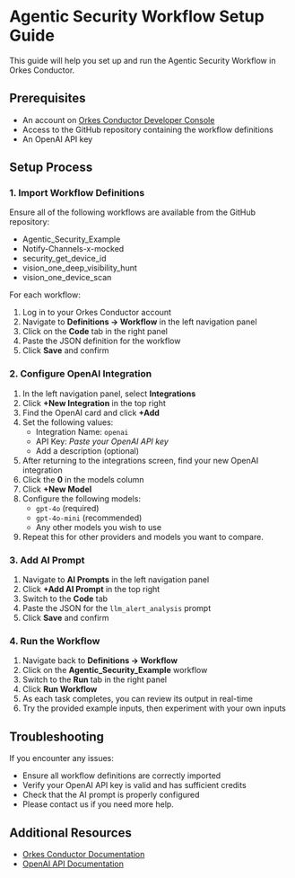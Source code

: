 # Agentic Security Workflow Setup Guide

This guide will help you set up and run the Agentic Security Workflow in Orkes Conductor.

## Prerequisites

- An account on [Orkes Conductor Developer Console](https://developer.orkescloud.com/)
- Access to the GitHub repository containing the workflow definitions
- An OpenAI API key

## Setup Process

### 1. Import Workflow Definitions

Ensure all of the following workflows are available from the GitHub repository:
- Agentic_Security_Example
- Notify-Channels-x-mocked
- security_get_device_id
- vision_one_deep_visibility_hunt
- vision_one_device_scan

For each workflow:

1. Log in to your Orkes Conductor account
2. Navigate to **Definitions → Workflow** in the left navigation panel
3. Click on the **Code** tab in the right panel
4. Paste the JSON definition for the workflow
5. Click **Save** and confirm

### 2. Configure OpenAI Integration

1. In the left navigation panel, select **Integrations**
2. Click **+New Integration** in the top right
3. Find the OpenAI card and click **+Add**
4. Set the following values:
   - Integration Name: `openai`
   - API Key: *Paste your OpenAI API key*
   - Add a description (optional)
5. After returning to the integrations screen, find your new OpenAI integration
6. Click the **0** in the models column
7. Click **+New Model**
8. Configure the following models:
   - `gpt-4o` (required)
   - `gpt-4o-mini` (recommended)
   - Any other models you wish to use
9. Repeat this for other providers and models you want to compare.

### 3. Add AI Prompt

1. Navigate to **AI Prompts** in the left navigation panel
2. Click **+Add AI Prompt** in the top right
3. Switch to the **Code** tab
4. Paste the JSON for the `llm_alert_analysis` prompt
5. Click **Save** and confirm

### 4. Run the Workflow

1. Navigate back to **Definitions → Workflow**
2. Click on the **Agentic_Security_Example** workflow
3. Switch to the **Run** tab in the right panel
4. Click **Run Workflow**
5. As each task completes, you can review its output in real-time
6. Try the provided example inputs, then experiment with your own inputs

## Troubleshooting

If you encounter any issues:
- Ensure all workflow definitions are correctly imported
- Verify your OpenAI API key is valid and has sufficient credits
- Check that the AI prompt is properly configured
- Please contact us if you need more help.

## Additional Resources

- [Orkes Conductor Documentation](https://orkes.io/content/docs)
- [OpenAI API Documentation](https://platform.openai.com/docs)